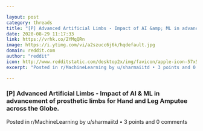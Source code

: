 ```yaml
---

layout: post
category: threads
title: "[P] Advanced Artificial Limbs - Impact of AI &amp; ML in advancement of prosthetic limbs for Hand and Leg Amputee across the Globe."
date: 2020-08-29 11:17:33
link: https://vrhk.co/2YMqQRn
image: https://i.ytimg.com/vi/a2szucc6j6k/hqdefault.jpg
domain: reddit.com
author: "reddit"
icon: http://www.redditstatic.com/desktop2x/img/favicon/apple-icon-57x57.png
excerpt: "Posted in r/MachineLearning by u/sharmaiitd • 3 points and 0 comments"

---
```


### [P] Advanced Artificial Limbs - Impact of AI &amp; ML in advancement of prosthetic limbs for Hand and Leg Amputee across the Globe.

Posted in r/MachineLearning by u/sharmaiitd • 3 points and 0 comments